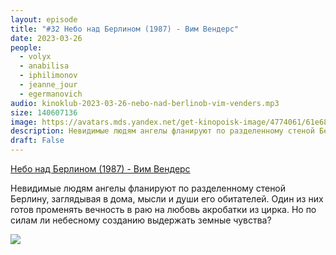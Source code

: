```yaml
---
layout: episode
title: "#32 Небо над Берлином (1987) - Вим Вендерс"
date: 2023-03-26
people:
  - volyx
  - anabilisa
  - iphilimonov
  - jeanne_jour
  - egermanovich
audio: kinoklub-2023-03-26-nebo-nad-berlinob-vim-venders.mp3
size: 140607136
image: https://avatars.mds.yandex.net/get-kinopoisk-image/4774061/61e680ca-ecab-49af-93aa-eba2de5ac45c/600x
description: Невидимые людям ангелы фланируют по разделенному стеной Берлину, заглядывая в дома, мысли и души его обитателей. Один из них готов променять вечность в раю на любовь акробатки из цирка. Но по силам ли небесному созданию выдержать земные чувства?
draft: False
---
```


[Небо над Берлином (1987) - Вим Вендерс](https://www.kinopoisk.ru/film/8403/)

Невидимые людям ангелы фланируют по разделенному стеной Берлину, заглядывая в дома, мысли и души его обитателей. Один из них готов променять вечность в раю на любовь акробатки из цирка. Но по силам ли небесному созданию выдержать земные чувства?

![](https://avatars.mds.yandex.net/get-kinopoisk-image/4774061/61e680ca-ecab-49af-93aa-eba2de5ac45c/600x)


